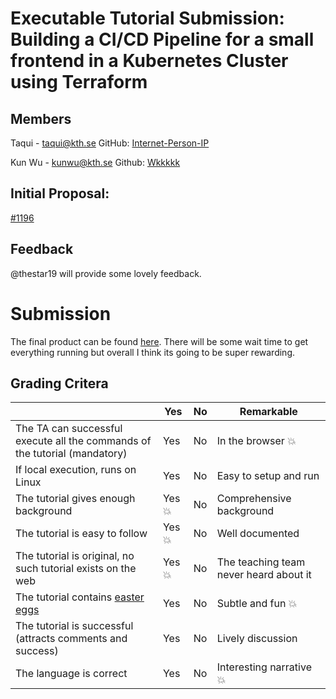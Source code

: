 # Executable Tutorial Submission: Building a CI/CD Pipeline for a small frontend in a Kubernetes Cluster using Terraform

## Members

Taqui - taqui@kth.se
GitHub: [Internet-Person-IP](https://github.com/Internet-Person-IP)

Kun Wu - kunwu@kth.se 
Github: [Wkkkkk](https://github.com/Wkkkkk)

## Initial Proposal: 
[#1196](https://github.com/KTH/devops-course/pull/1196)

## Feedback
@thestar19 will provide some lovely feedback.

# Submission

The final product can be found [here](https://www.katacoda.com/taqui/scenarios/code). There will be some wait time to get everything running but overall I think its going to be super rewarding.

## Grading Critera


|                                             | Yes | No | Remarkable |
|-------------------------------------------- | ----|----|-------------|
|The TA can successful execute all the commands of the tutorial (mandatory) | Yes | No | In the browser 💥 |
|If local execution, runs on Linux | Yes | No | Easy to setup and run  |
|The tutorial gives enough background | Yes 💥| No | Comprehensive background |
|The tutorial is easy to follow  | Yes 💥| No | Well documented |
|The tutorial is original, no such tutorial exists on the web | Yes 💥 | No | The teaching team never heard about it |
|The tutorial contains [easter eggs](https://github.com/OrkoHunter/python-easter-eggs) | Yes | No | Subtle and fun 💥|
|The tutorial is successful (attracts comments and success) | Yes | No | Lively discussion |
|The language is correct | Yes | No | Interesting narrative  💥|

